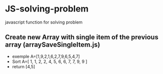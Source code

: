 # JS-solving-problem
javascript function for solving problem 

## Create new Array with single item of the previous array (arraySaveSingleItem.js)

* exemple A=[1,9,2,1,6,2,7,9,6,5,4,7]
* Sort A=[ 1, 1, 2, 2, 4, 5, 6, 6, 7, 7, 9, 9 ]
* return [4,5]
